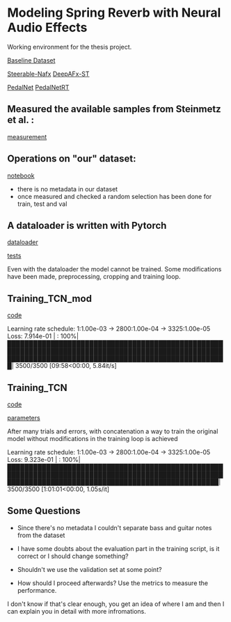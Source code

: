 # Modeling Spring Reverb with Neural Audio Effects

Working environment for the thesis project.

[Baseline Dataset](https://zenodo.org/record/3746119)


[Steerable-Nafx](https://github.com/csteinmetz1/steerable-nafx)
[DeepAFx-ST](https://github.com/adobe-research/DeepAFx-ST#style-evaluation)


[PedalNet](https://github.com/teddykoker/pedalnet)
[PedalNetRT](https://github.com/GuitarML/PedalNetRT)



## Measured the available samples from Steinmetz et al. :
[measurement](/util/get_audio_leght.py)

## Operations on "our" dataset:
[notebook](h5_dataset.ipynb)
- there is no metadata in our dataset
- once measured and checked a random selection has been done for train, test and val

## A dataloader is written with Pytorch
[dataloader](dataloader_subset.py)

[tests](dataloader_test.py)

Even with the dataloader the model cannot be trained.
Some modifications have been made, preprocessing, cropping and training loop.

## Training_TCN_mod
[code](training_TCN_mod.py)

Learning rate schedule: 1:1.00e-03 -> 2800:1.00e-04 -> 3325:1.00e-05
Loss: 7.914e-01 | : 100%|███████████████████████████████████████████████████████████████████████████████████████████████████████████████████████████████████████████████████████| 3500/3500 [09:58<00:00,  5.84it/s]


## Training_TCN
[code](training_TCN.py)

[parameters](config.py)

After many trials and errors, with concatenation a way to train the original model without modifications in the training loop is achieved

Learning rate schedule: 1:1.00e-03 -> 2800:1.00e-04 -> 3325:1.00e-05
 Loss: 9.323e-01 | : 100%|█████████████████████████████████████████████████████████████████████████████████████████████████████████████████████████████████████████████████████| 3500/3500 [1:01:01<00:00,  1.05s/it]


## Some Questions
- Since there's no metadata I couldn't separate bass and guitar notes from the dataset
- I have some doubts about the evaluation part in the training script, is it correct or I should change something?
- Shouldn't we use the validation set at some point?

- How should I proceed afterwards? Use the metrics to measure the performance.

I don't know if that's clear enough, you get an idea of where I am and then I can explain you in detail with more infromations.
